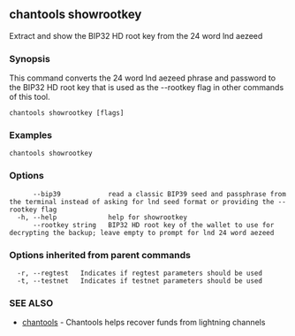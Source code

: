 ## chantools showrootkey

Extract and show the BIP32 HD root key from the 24 word lnd aezeed

### Synopsis

This command converts the 24 word lnd aezeed phrase and
password to the BIP32 HD root key that is used as the --rootkey flag in other
commands of this tool.

```
chantools showrootkey [flags]
```

### Examples

```
chantools showrootkey
```

### Options

```
      --bip39            read a classic BIP39 seed and passphrase from the terminal instead of asking for lnd seed format or providing the --rootkey flag
  -h, --help             help for showrootkey
      --rootkey string   BIP32 HD root key of the wallet to use for decrypting the backup; leave empty to prompt for lnd 24 word aezeed
```

### Options inherited from parent commands

```
  -r, --regtest   Indicates if regtest parameters should be used
  -t, --testnet   Indicates if testnet parameters should be used
```

### SEE ALSO

* [chantools](chantools.md)	 - Chantools helps recover funds from lightning channels

